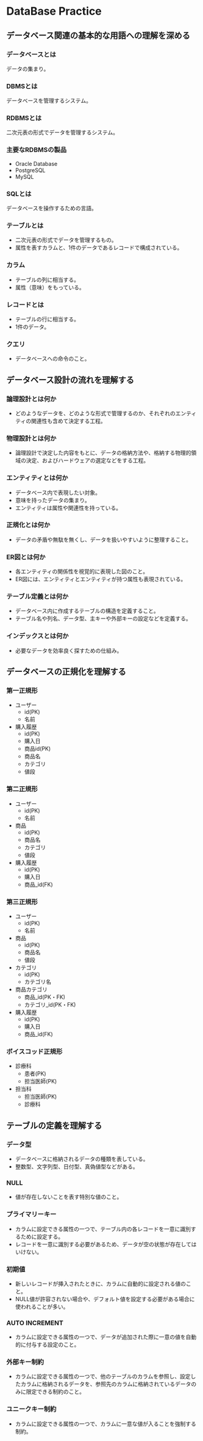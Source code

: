 # DataBase Practice  


## データベース関連の基本的な用語への理解を深める  

### データベースとは
データの集まり。

### DBMSとは
データベースを管理するシステム。

### RDBMSとは
二次元表の形式でデータを管理するシステム。

### 主要なRDBMSの製品
- Oracle Database
- PostgreSQL
- MySQL

### SQLとは
データベースを操作するための言語。

### テーブルとは
- 二次元表の形式でデータを管理するもの。
- 属性を表すカラムと、1件のデータであるレコードで構成されている。

### カラム
- テーブルの列に相当する。
- 属性（意味）をもっている。

### レコードとは
- テーブルの行に相当する。
- 1件のデータ。

### クエリ
- データベースへの命令のこと。


## データベース設計の流れを理解する

### 論理設計とは何か
- どのようなデータを、どのような形式で管理するのか、それぞれのエンティティの関連性も含めて決定する工程。

### 物理設計とは何か
- 論理設計で決定した内容をもとに、データの格納方法や、格納する物理的領域の決定、およびハードウェアの選定などをする工程。

### エンティティとは何か
- データベース内で表現したい対象。
- 意味を持ったデータの集まり。
- エンティティは属性や関連性を持っている。

### 正規化とは何か
- データの矛盾や無駄を無くし、データを扱いやすいように整理すること。

### ER図とは何か
- 各エンティティの関係性を視覚的に表現した図のこと。
- ER図には、エンティティとエンティティが持つ属性も表現されている。

### テーブル定義とは何か
- データベース内に作成するテーブルの構造を定義すること。
- テーブル名や列名、データ型、主キーや外部キーの設定などを定義する。

### インデックスとは何か
- 必要なデータを効率良く探すための仕組み。


## データベースの正規化を理解する

### 第一正規形
- ユーザー
  - id(PK)
  - 名前
- 購入履歴
  - id(PK)
  - 購入日
  - 商品id(PK)
  - 商品名
  - カテゴリ
  - 値段

### 第二正規形
- ユーザー
  - id(PK)
  - 名前
- 商品
  - id(PK)
  - 商品名
  - カテゴリ
  - 値段
- 購入履歴
  - id(PK)
  - 購入日
  - 商品_id(FK)

### 第三正規形
- ユーザー
  - id(PK)
  - 名前
- 商品
  - id(PK)
  - 商品名
  - 値段
- カテゴリ
  - id(PK)
  - カテゴリ名
- 商品カテゴリ
  - 商品_id(PK・FK)
  - カテゴリ_id(PK・FK)
- 購入履歴
  - id(PK)
  - 購入日
  - 商品_id(FK)

### ボイスコッド正規形
- 診療科
  - 患者(PK)
  - 担当医師(PK)
- 担当科
  - 担当医師(PK)
  - 診療科


## テーブルの定義を理解する

### データ型
- データベースに格納されるデータの種類を表している。
- 整数型、文字列型、日付型、真偽値型などがある。

### NULL
- 値が存在しないことを表す特別な値のこと。

### プライマリーキー
- カラムに設定できる属性の一つで、テーブル内の各レコードを一意に識別するために設定する。
- レコードを一意に識別する必要があるため、データが空の状態が存在してはいけない。

### 初期値
- 新しいレコードが挿入されたときに、カラムに自動的に設定される値のこと。
- NULL値が許容されない場合や、デフォルト値を設定する必要がある場合に使われることが多い。

### AUTO INCREMENT
- カラムに設定できる属性の一つで、データが追加された際に一意の値を自動的に付与する設定のこと。

### 外部キー制約
- カラムに設定できる属性の一つで、他のテーブルのカラムを参照し、設定したカラムに格納されるデータを、参照先のカラムに格納されているデータのみに限定できる制約のこと。

### ユニークキー制約
- カラムに設定できる属性の一つで、カラムに一意な値が入ることを強制する制約。